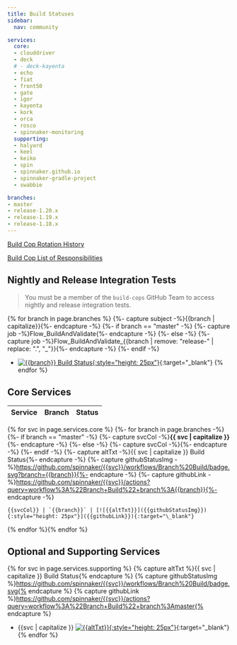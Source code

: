 ```yaml
---
title: Build Statuses
sidebar:
  nav: community

services:
  core:
  - clouddriver
  - deck
  # - deck-kayenta
  - echo
  - fiat
  - front50
  - gate
  - igor
  - kayenta
  - kork
  - orca
  - rosco
  - spinnaker-monitoring
  supporting:
  - halyard
  - keel
  - keiko
  - spin
  - spinnaker.github.io
  - spinnaker-gradle-project
  - swabbie

branches:
- master
- release-1.20.x
- release-1.19.x
- release-1.18.x
---
```


[Build Cop Rotation History](https://github.com/spinnaker/spinnaker/issues?utf8=%E2%9C%93&q=is%3Aissue+label%3Abuild-cop-rotation)

[Build Cop List of Responsibilities](https://www.spinnaker.io/community/contributing/nightly-builds/#build-cop)

## Nightly and Release Integration Tests

> You must be a member of the `build-cops` GitHub Team to access nightly and release integration tests.

{% for branch in page.branches %}
  {%- capture subject -%}{{branch | capitalize}}{%- endcapture -%}
  {%- if branch == "master" -%}
    {%- capture job -%}Flow_BuildAndValidate{%- endcapture -%}
  {%- else -%}
    {%- capture job -%}Flow_BuildAndValidate_{{branch | remove: "release-" | replace: ".", "_"}}{%- endcapture -%}
  {%- endif -%}
* [![{{branch}} Build Status](https://builds.spinnaker.io/buildStatus/icon?job={{job}}&subject={{subject}}){:style="height: 25px"}](https://builds.spinnaker.io/job/{{job}}/){:target="\_blank"}
{% endfor %}


## Core Services

Service | Branch | Status
------- | ------ | ------
{% for svc in page.services.core %}
  {%- for branch in page.branches -%}
    {%- if branch == "master" -%}
      {%- capture svcCol -%}**{{ svc | capitalize }}**{%- endcapture -%}
    {%- else -%}
      {%- capture svcCol -%}{%- endcapture -%}
    {%- endif -%}
    {%- capture altTxt -%}{{ svc | capitalize }} Build Status{%- endcapture -%}
    {%- capture githubStatusImg -%}https://github.com/spinnaker/{{svc}}/workflows/Branch%20Build/badge.svg?branch={{branch}}{%- endcapture -%}
    {%- capture githubLink -%}https://github.com/spinnaker/{{svc}}/actions?query=workflow%3A%22Branch+Build%22+branch%3A{{branch}}{%- endcapture -%}

    {{svcCol}} | `{{branch}}` | [![{{altTxt}}]({{githubStatusImg}}){:style="height: 25px"}]({{githubLink}}){:target="\_blank"}
{% endfor %}{% endfor %}


## Optional and Supporting Services

{% for svc in page.services.supporting %}
  {% capture altTxt %}{{ svc | capitalize }} Build Status{% endcapture %}
  {% capture githubStatusImg %}https://github.com/spinnaker/{{svc}}/workflows/Branch%20Build/badge.svg{% endcapture %}
  {% capture githubLink %}https://github.com/spinnaker/{{svc}}/actions?query=workflow%3A%22Branch+Build%22+branch%3Amaster{% endcapture %}

  * {{svc | capitalize }} [![{{altTxt}}]({{githubStatusImg}}){:style="height: 25px"}]({{githubLink}}){:target="\_blank"}
{% endfor %}
